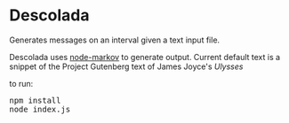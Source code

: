 Descolada
=========

Generates messages on an interval given a text input file.

Descolada uses <a href="https://github.com/substack/node-markov">node-markov</a> to generate output. Current
default text is a snippet of the Project Gutenberg text of James Joyce's
<i>Ulysses</i>

to run:

<pre>
npm install
node index.js
</pre>
